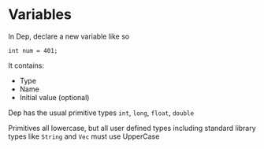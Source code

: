 # Variables

In Dep, declare a new variable like so

```dep
int num = 401;
```

It contains:
 * Type 
 * Name 
 * Initial value (optional)

Dep has the usual primitive types `int`, `long`, `float`, `double`

Primitives all lowercase, but all user defined types including standard library types like `String` and `Vec` must use UpperCase
